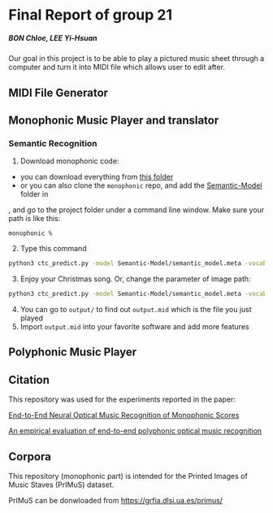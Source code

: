 # Final Report of group 21
##### BON Chloe, LEE Yi-Hsuan

Our goal in this project is to be able to play a pictured music sheet through a computer and turn it into MIDI file which allows user to edit after.


## MIDI File Generator



## Monophonic Music Player and translator
### Semantic Recognition

1. Download monophonic code:
  * you can download everything from [this folder](https://www.dropbox.com/sh/smd8r66pxcegvt3/AAB3vFl77J3Scu791mZsAMuIa?dl=0)
  * or you can also clone the `monophonic` repo, and add the [Semantic-Model](https://www.dropbox.com/sh/senkb6uoogx46fu/AABIT3ZVaxw-5EzpE3_-XPUTa?dl=0) folder in 

, and go to the project folder under a command line window. Make sure your path is like this:

```
monophonic % 
```
2. Type this command

```bash
python3 ctc_predict.py -model Semantic-Model/semantic_model.meta -vocabulary Data/vocabulary_semantic.txt -image Data/example/deck_full.png
```

3. Enjoy your Christmas song. Or, change the parameter of image path:
```bash
python3 ctc_predict.py -model Semantic-Model/semantic_model.meta -vocabulary Data/vocabulary_semantic.txt -image [image_path]
```
4. You can go to `output/` to find out `output.mid` which is the file you just played
5. Import `output.mid` into your favorite software and add more features


## Polyphonic Music Player 


## Citation
This repository was used for the experiments reported in the paper:

[End-to-End Neural Optical Music Recognition of Monophonic Scores](http://www.mdpi.com/2076-3417/8/4/606)

[An empirical evaluation of end-to-end polyphonic optical music recognition](https://archives.ismir.net/ismir2021/paper/000020.pdf)

## Corpora
This repository (monophonic part) is intended for the Printed Images of Music Staves (PrIMuS) dataset.

PrIMuS can be donwloaded from https://grfia.dlsi.ua.es/primus/
